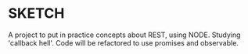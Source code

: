 # SKETCH 

A project to put in practice concepts about REST, using NODE. Studying 'callback hell'. Code will be refactored to use promises and observable.
